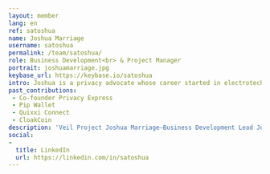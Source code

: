 ```yaml
---
layout: member
lang: en
ref: satoshua
name: Joshua Marriage
username: satoshua
permalink: /team/satoshua/
role: Business Development<br> & Project Manager
portrait: joshuamarriage.jpg
keybase_url: https://keybase.io/satoshua
intro: Joshua is a privacy advocate whose career started in electrotechnology and computer systems engineering. Enticed by its decentralized nature, Joshua naturally gravitated towards cryptocurrency and distributed ledger technology, and the budding private marketplaces it presents. With his penchant for entrepreneurship, Joshua co-founded a venture studio aiding privacy technologies in entering suitable markets, and promotes such technologies as an advocate, businessman, and spokesperson globally. Joshua also regards internal business strategy highly. It’s these combined qualities that make Joshua a valuable asset for Veil managing Business Development efforts for the project.
past_contributions: 
 - Co-founder Privacy Express
 - Pip Wallet
 - Quixxi Connect
 - CloakCoin
description: 'Veil Project Joshua Marriage—Business Development Lead Joshua Marriage, aka Satoshua, passionate business developer, has previously worked on Quixxi Connect and CloakCoin, and is currently developing Pip Wallet. Read more here.'
social:
- 
  title: LinkedIn
  url: https://linkedin.com/in/satoshua
---
```

